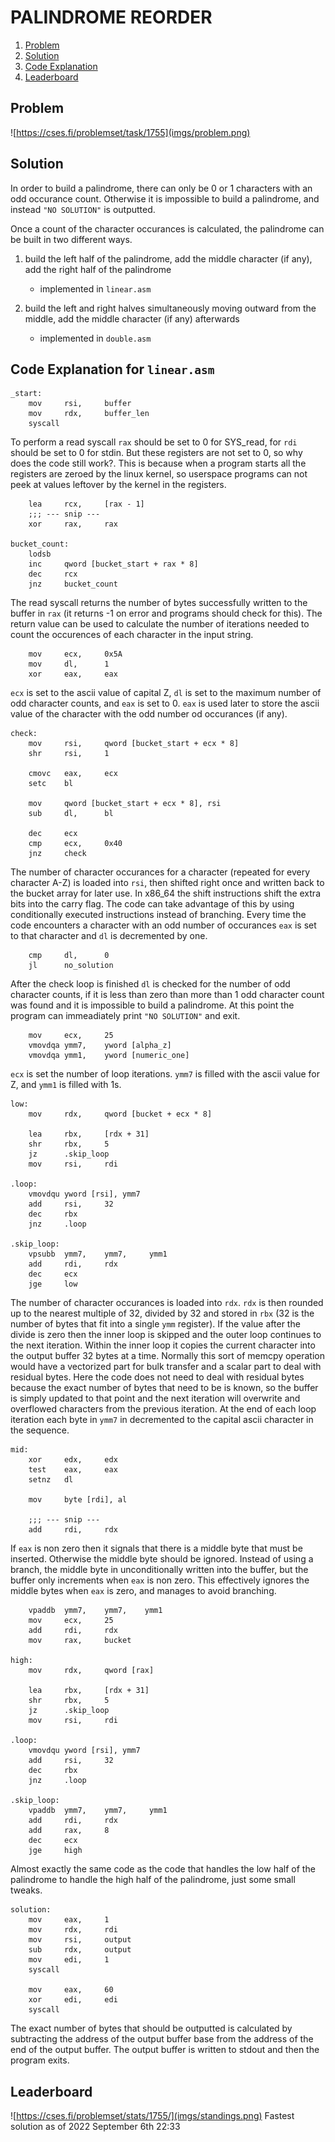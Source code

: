 # PALINDROME REORDER

1. [Problem](#problem)
2. [Solution](#solution)
3. [Code Explanation](#explanation)
4. [Leaderboard](#standing)

## Problem <a name="problem"></a>
![https://cses.fi/problemset/task/1755](imgs/problem.png)

## Solution <a name="solution"></a>
In order to build a palindrome, there can only be 0 or 1 characters with an odd occurance count. Otherwise it is impossible to build a palindrome, and instead `"NO SOLUTION"` is outputted.

Once a count of the character occurances is calculated, the palindrome can be built in two different ways.
1. build the left half of the palindrome, add the middle character (if any), add the right half of the palindrome
    - implemented in `linear.asm`

2. build the left and right halves simultaneously moving outward from the middle, add the middle character (if any) afterwards
    - implemented in `double.asm`

## Code Explanation for `linear.asm` <a name="explanation"></a>
```x86asm
_start:
    mov     rsi,     buffer
    mov     rdx,     buffer_len
    syscall
```
To perform a read syscall `rax` should be set to 0 for SYS_read, for `rdi` should be set to 0 for stdin. But these registers are not set to 0, so why does the code still work?. This is because when a program starts all the registers are zeroed by the linux kernel, so userspace programs can not peek at values leftover by the kernel in the registers.

```x86asm
    lea     rcx,     [rax - 1]
    ;;; --- snip ---
    xor     rax,     rax

bucket_count:
    lodsb
    inc     qword [bucket_start + rax * 8]
    dec     rcx
    jnz     bucket_count
```
The read syscall returns the number of bytes successfully written to the buffer in `rax` (it returns -1 on error and programs should check for this). The return value can be used to calculate the number of iterations needed to count the occurences of each character in the input string.

```x86asm
    mov     ecx,     0x5A
    mov     dl,      1
    xor     eax,     eax
```
`ecx` is set to the ascii value of capital Z, `dl` is set to the maximum number of odd character counts, and `eax` is set to 0. `eax` is used later to store the ascii value of the character with the odd number od occurances (if any).

```x86asm
check:
    mov     rsi,     qword [bucket_start + ecx * 8]
    shr     rsi,     1

    cmovc   eax,     ecx
    setc    bl

    mov     qword [bucket_start + ecx * 8], rsi
    sub     dl,      bl

    dec     ecx
    cmp     ecx,     0x40
    jnz     check
```
The number of character occurances for a character (repeated for every character A-Z) is loaded into `rsi`, then shifted right once and written back to the bucket array for later use. In x86_64 the shift instructions shift the extra bits into the carry flag. The code can take advantage of this by using conditionally executed instructions instead of branching. Every time the code encounters a character with an odd number of occurances `eax` is set to that character and `dl` is decremented by one.

```x86asm
    cmp     dl,      0
    jl      no_solution
```
After the check loop is finished `dl` is checked for the number of odd character counts, if it is less than zero than more than 1 odd character count was found and it is impossible to build a palindrome. At this point the program can immeadiately print `"NO SOLUTION"` and exit.

```x86asm
    mov     ecx,     25
    vmovdqa ymm7,    yword [alpha_z]
    vmovdqa ymm1,    yword [numeric_one]
```
`ecx` is set the number of loop iterations. `ymm7` is filled with the ascii value for Z, and `ymm1` is filled with 1s.

```x86asm
low:
    mov     rdx,     qword [bucket + ecx * 8]

    lea     rbx,     [rdx + 31]
    shr     rbx,     5
    jz      .skip_loop
    mov     rsi,     rdi

.loop:
    vmovdqu yword [rsi], ymm7
    add     rsi,     32
    dec     rbx
    jnz     .loop
    
.skip_loop:
    vpsubb  ymm7,    ymm7,     ymm1
    add     rdi,     rdx
    dec     ecx
    jge     low
```
The number of character occurances is loaded into `rdx`. `rdx` is then rounded up to the nearest multiple of 32, divided by 32 and stored in `rbx` (32 is the number of bytes that fit into a single `ymm` register). If the value after the divide is zero then the inner loop is skipped and the outer loop continues to the next iteration. Within the inner loop it copies the current character into the output buffer 32 bytes at a time. Normally this sort of memcpy operation would have a vectorized part for bulk transfer and a scalar part to deal with residual bytes. Here the code does not need to deal with residual bytes because the exact number of bytes that need to be is known, so the buffer is simply updated to that point and the next iteration will overwrite and overflowed characters from the previous iteration. At the end of each loop iteration each byte in `ymm7` in decremented to the capital ascii character in the sequence.

```x86asm
mid:
    xor     edx,     edx
    test    eax,     eax
    setnz   dl

    mov     byte [rdi], al

    ;;; --- snip ---
    add     rdi,     rdx
```
If `eax` is non zero then it signals that there is a middle byte that must be inserted. Otherwise the middle byte should be ignored. Instead of using a branch, the middle byte in unconditionally written into the buffer, but the buffer only increments when `eax` is non zero. This effectively ignores the middle bytes when `eax` is zero, and manages to avoid branching.

```x86asm
    vpaddb  ymm7,    ymm7,    ymm1
    mov     ecx,     25
    add     rdi,     rdx
    mov     rax,     bucket

high:
    mov     rdx,     qword [rax]

    lea     rbx,     [rdx + 31]
    shr     rbx,     5
    jz      .skip_loop
    mov     rsi,     rdi

.loop:
    vmovdqu yword [rsi], ymm7
    add     rsi,     32
    dec     rbx
    jnz     .loop

.skip_loop:
    vpaddb  ymm7,    ymm7,     ymm1
    add     rdi,     rdx
    add     rax,     8
    dec     ecx
    jge     high
```
Almost exactly the same code as the code that handles the low half of the palindrome to handle the high half of the palindrome, just some small tweaks.

```x86asm
solution:
    mov     eax,     1
    mov     rdx,     rdi
    mov     rsi,     output
    sub     rdx,     output
    mov     edi,     1
    syscall

    mov     eax,     60
    xor     edi,     edi
    syscall
```
The exact number of bytes that should be outputted is calculated by subtracting the address of the output buffer base from the address of the end of the output buffer. The output buffer is written to stdout and then the program exits.

## Leaderboard <a name="standing"></a>
![https://cses.fi/problemset/stats/1755/](imgs/standings.png)
Fastest solution as of 2022 September 6th 22:33